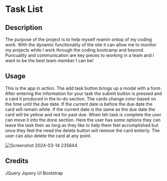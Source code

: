 # Task List

## Description

The purpose of the project is to help myself reamin ontop of my coding work. With the dynamic functionality of the site it can allow me to monitor my projects while I work through the coding bootcamp and beyond. 
Puncuality and communication are key pieces to working in a team and I want to be the best team member I can be!

## Usage

This is the app in action. The add task button brings up a modal with a form. After entering the information for your task the submit button is pressed and a card it produced in the to-do section. 
The cards change color based on the time until the due date. If the current date is before the due date the card will remain white. If the current date is the same as the due date the card will be yellow and red for past due. 
When teh task is complete the user can move it into the done section. Here the user has some options they can leave the task their as long as they like to help them feel accomplished but once they feel the need the delete button will remove the card entierly.
The user can also delete the card at any point.

![Screenshot 2024-03-14 235844](https://github.com/Stewpra/Task-List/assets/160642422/09c0ecd9-b70b-4809-b2b5-ad1b7b100947)


## Credits

JQuery
Jquery UI
Bootstrap
